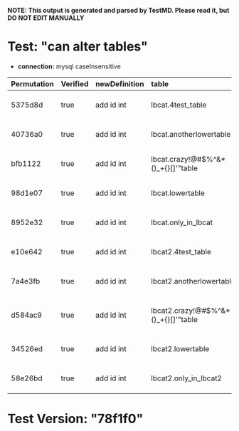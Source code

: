 **NOTE: This output is generated and parsed by TestMD. Please read it, but DO NOT EDIT MANUALLY**

# Test: "can alter tables" #

- **connection:** mysql caseInsensitive

| Permutation | Verified | newDefinition | table                                | OPERATIONS
| :---------- | :------- | :------------ | :----------------------------------- | :------
| 5375d8d     | true     | add id int    | lbcat.4test_table                    | **plan**: ALTER TABLE `lbcat`.`4test_table` add id int
| 40736a0     | true     | add id int    | lbcat.anotherlowertable              | **plan**: ALTER TABLE `lbcat`.`anotherlowertable` add id int
| bfb1122     | true     | add id int    | lbcat.crazy!@#\$%^&*()_+{}[]'"table  | **plan**: ALTER TABLE `lbcat`.`crazy!@#\$%^&*()_+{}[]'"table` add id int
| 98d1e07     | true     | add id int    | lbcat.lowertable                     | **plan**: ALTER TABLE `lbcat`.`lowertable` add id int
| 8952e32     | true     | add id int    | lbcat.only_in_lbcat                  | **plan**: ALTER TABLE `lbcat`.`only_in_lbcat` add id int
| e10e642     | true     | add id int    | lbcat2.4test_table                   | **plan**: ALTER TABLE `lbcat2`.`4test_table` add id int
| 7a4e3fb     | true     | add id int    | lbcat2.anotherlowertable             | **plan**: ALTER TABLE `lbcat2`.`anotherlowertable` add id int
| d584ac9     | true     | add id int    | lbcat2.crazy!@#\$%^&*()_+{}[]'"table | **plan**: ALTER TABLE `lbcat2`.`crazy!@#\$%^&*()_+{}[]'"table` add id int
| 34526ed     | true     | add id int    | lbcat2.lowertable                    | **plan**: ALTER TABLE `lbcat2`.`lowertable` add id int
| 58e26bd     | true     | add id int    | lbcat2.only_in_lbcat2                | **plan**: ALTER TABLE `lbcat2`.`only_in_lbcat2` add id int

# Test Version: "78f1f0" #
